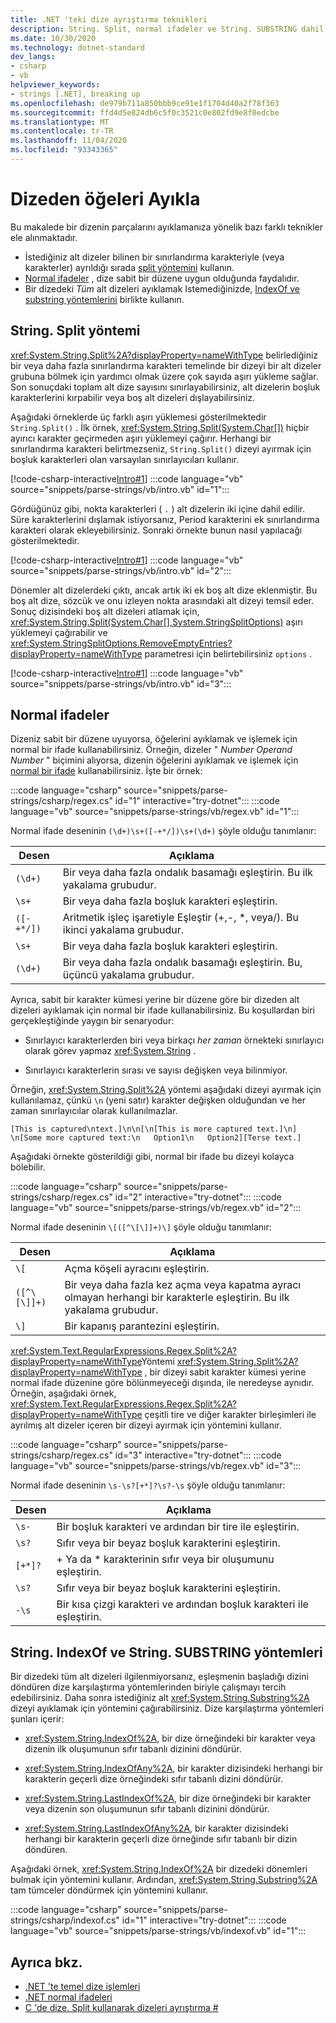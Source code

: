 ```yaml
---
title: .NET 'teki dize ayrıştırma teknikleri
description: String. Split, normal ifadeler ve String. SUBSTRING dahil olmak üzere bir dizenin parçalarını ayıklamaya yönelik farklı teknikler hakkında bilgi edinin.
ms.date: 10/30/2020
ms.technology: dotnet-standard
dev_langs:
- csharp
- vb
helpviewer_keywords:
- strings [.NET], breaking up
ms.openlocfilehash: de979b711a850bbb9ce91e1f1704d40a2f78f363
ms.sourcegitcommit: ffd4d5e824db6c5f0c3521c0e802fd9e8f0edcbe
ms.translationtype: MT
ms.contentlocale: tr-TR
ms.lasthandoff: 11/04/2020
ms.locfileid: "93343365"
---
```

# <a name="extract-elements-from-a-string"></a>Dizeden öğeleri Ayıkla

Bu makalede bir dizenin parçalarını ayıklamanıza yönelik bazı farklı teknikler ele alınmaktadır.

- İstediğiniz alt dizeler bilinen bir sınırlandırma karakteriyle (veya karakterler) ayrıldığı sırada [split yöntemini](#stringsplit-method) kullanın.
- [Normal ifadeler](#regular-expressions) , dize sabit bir düzene uygun olduğunda faydalıdır.
- Bir dizedeki *Tüm* alt dizeleri ayıklamak Istemediğinizde, [IndexOf ve substring yöntemlerini](#stringindexof-and-stringsubstring-methods) birlikte kullanın.

## <a name="stringsplit-method"></a>String. Split yöntemi

<xref:System.String.Split%2A?displayProperty=nameWithType> belirlediğiniz bir veya daha fazla sınırlandırma karakteri temelinde bir dizeyi bir alt dizeler grubuna bölmek için yardımcı olmak üzere çok sayıda aşırı yükleme sağlar. Son sonuçdaki toplam alt dize sayısını sınırlayabilirsiniz, alt dizelerin boşluk karakterlerini kırpabilir veya boş alt dizeleri dışlayabilirsiniz.

Aşağıdaki örneklerde üç farklı aşırı yüklemesi gösterilmektedir `String.Split()` . İlk örnek, <xref:System.String.Split(System.Char[])> hiçbir ayırıcı karakter geçirmeden aşırı yüklemeyi çağırır. Herhangi bir sınırlandırma karakteri belirtmezseniz, `String.Split()` dizeyi ayırmak için boşluk karakterleri olan varsayılan sınırlayıcıları kullanır.

[!code-csharp-interactive[Intro#1](snippets/parse-strings/csharp/intro.cs#1)]
:::code language="vb" source="snippets/parse-strings/vb/intro.vb" id="1":::

Gördüğünüz gibi, nokta karakterleri ( `.` ) alt dizelerin iki içine dahil edilir. Süre karakterlerini dışlamak istiyorsanız, Period karakterini ek sınırlandırma karakteri olarak ekleyebilirsiniz. Sonraki örnekte bunun nasıl yapılacağı gösterilmektedir.

[!code-csharp-interactive[Intro#1](snippets/parse-strings/csharp/intro.cs#2)]
:::code language="vb" source="snippets/parse-strings/vb/intro.vb" id="2":::

Dönemler alt dizelerdeki çıktı, ancak artık iki ek boş alt dize eklenmiştir. Bu boş alt dize, sözcük ve onu izleyen nokta arasındaki alt dizeyi temsil eder. Sonuç dizisindeki boş alt dizeleri atlamak için, <xref:System.String.Split(System.Char[],System.StringSplitOptions)> aşırı yüklemeyi çağırabilir ve <xref:System.StringSplitOptions.RemoveEmptyEntries?displayProperty=nameWithType> parametresi için belirtebilirsiniz `options` .

[!code-csharp-interactive[Intro#1](snippets/parse-strings/csharp/intro.cs#3)]
:::code language="vb" source="snippets/parse-strings/vb/intro.vb" id="3":::

## <a name="regular-expressions"></a>Normal ifadeler

Dizeniz sabit bir düzene uyuyorsa, öğelerini ayıklamak ve işlemek için normal bir ifade kullanabilirsiniz. Örneğin, dizeler " *Number* *Operand* *Number* " biçimini alıyorsa, dizenin öğelerini ayıklamak ve işlemek için [normal bir ifade](regular-expressions.md) kullanabilirsiniz. İşte bir örnek:

:::code language="csharp" source="snippets/parse-strings/csharp/regex.cs" id="1" interactive="try-dotnet":::
:::code language="vb" source="snippets/parse-strings/vb/regex.vb" id="1":::

Normal ifade deseninin `(\d+)\s+([-+*/])\s+(\d+)` şöyle olduğu tanımlanır:

|Desen|Açıklama|
|-------------|-----------------|
|`(\d+)`|Bir veya daha fazla ondalık basamağı eşleştirin. Bu ilk yakalama grubudur.|
|`\s+`|Bir veya daha fazla boşluk karakteri eşleştirin.|
|`([-+*/])`|Aritmetik işleç işaretiyle Eşleştir (+,-, *, veya/). Bu ikinci yakalama grubudur.|
|`\s+`|Bir veya daha fazla boşluk karakteri eşleştirin.|
|`(\d+)`|Bir veya daha fazla ondalık basamağı eşleştirin. Bu, üçüncü yakalama grubudur.|

Ayrıca, sabit bir karakter kümesi yerine bir düzene göre bir dizeden alt dizeleri ayıklamak için normal bir ifade kullanabilirsiniz. Bu koşullardan biri gerçekleştiğinde yaygın bir senaryodur:

- Sınırlayıcı karakterlerden biri veya birkaçı *her zaman* örnekteki sınırlayıcı olarak görev yapmaz <xref:System.String> .

- Sınırlayıcı karakterlerin sırası ve sayısı değişken veya bilinmiyor.

Örneğin, <xref:System.String.Split%2A> yöntemi aşağıdaki dizeyi ayırmak için kullanılamaz, çünkü `\n` (yeni satır) karakter değişken olduğundan ve her zaman sınırlayıcılar olarak kullanılmazlar.

```text
[This is captured\ntext.]\n\n[\n[This is more captured text.]\n]
\n[Some more captured text:\n   Option1\n   Option2][Terse text.]
```

Aşağıdaki örnekte gösterildiği gibi, normal bir ifade bu dizeyi kolayca bölebilir.

:::code language="csharp" source="snippets/parse-strings/csharp/regex.cs" id="2" interactive="try-dotnet":::
:::code language="vb" source="snippets/parse-strings/vb/regex.vb" id="2":::

Normal ifade deseninin `\[([^\[\]]+)\]` şöyle olduğu tanımlanır:

|Desen|Açıklama|
|-------------|-----------------|
|`\[`|Açma köşeli ayracını eşleştirin.|
|`([^\[\]]+)`|Bir veya daha fazla kez açma veya kapatma ayracı olmayan herhangi bir karakterle eşleştirin. Bu ilk yakalama grubudur.|
|`\]`|Bir kapanış parantezini eşleştirin.|

<xref:System.Text.RegularExpressions.Regex.Split%2A?displayProperty=nameWithType>Yöntemi <xref:System.String.Split%2A?displayProperty=nameWithType> , bir dizeyi sabit karakter kümesi yerine normal ifade düzenine göre bölünmeyeceği dışında, ile neredeyse aynıdır. Örneğin, aşağıdaki örnek, <xref:System.Text.RegularExpressions.Regex.Split%2A?displayProperty=nameWithType> çeşitli tire ve diğer karakter birleşimleri ile ayrılmış alt dizeler içeren bir dizeyi ayırmak için yöntemini kullanır.

:::code language="csharp" source="snippets/parse-strings/csharp/regex.cs" id="3" interactive="try-dotnet":::
:::code language="vb" source="snippets/parse-strings/vb/regex.vb" id="3":::

Normal ifade deseninin `\s-\s?[+*]?\s?-\s` şöyle olduğu tanımlanır:

|Desen|Açıklama|
|-------------|-----------------|
|`\s-`|Bir boşluk karakteri ve ardından bir tire ile eşleştirin.|
|`\s?`|Sıfır veya bir beyaz boşluk karakterini eşleştirin.|
|`[+*]?`|+ Ya da * karakterinin sıfır veya bir oluşumunu eşleştirin.|
|`\s?`|Sıfır veya bir beyaz boşluk karakterini eşleştirin.|
|`-\s`|Bir kısa çizgi karakteri ve ardından boşluk karakteri ile eşleştirin.|

## <a name="stringindexof-and-stringsubstring-methods"></a>String. IndexOf ve String. SUBSTRING yöntemleri

Bir dizedeki tüm alt dizeleri ilgilenmiyorsanız, eşleşmenin başladığı dizini döndüren dize karşılaştırma yöntemlerinden biriyle çalışmayı tercih edebilirsiniz. Daha sonra istediğiniz alt <xref:System.String.Substring%2A> dizeyi ayıklamak için yöntemini çağırabilirsiniz. Dize karşılaştırma yöntemleri şunları içerir:

- <xref:System.String.IndexOf%2A>, bir dize örneğindeki bir karakter veya dizenin ilk oluşumunun sıfır tabanlı dizinini döndürür.

- <xref:System.String.IndexOfAny%2A>, bir karakter dizisindeki herhangi bir karakterin geçerli dize örneğindeki sıfır tabanlı dizini döndürür.

- <xref:System.String.LastIndexOf%2A>, bir dize örneğindeki bir karakter veya dizenin son oluşumunun sıfır tabanlı dizinini döndürür.

- <xref:System.String.LastIndexOfAny%2A>, bir karakter dizisindeki herhangi bir karakterin geçerli dize örneğinde sıfır tabanlı bir dizin döndüren.

Aşağıdaki örnek, <xref:System.String.IndexOf%2A> bir dizedeki dönemleri bulmak için yöntemini kullanır. Ardından, <xref:System.String.Substring%2A> tam tümceler döndürmek için yöntemini kullanır.

:::code language="csharp" source="snippets/parse-strings/csharp/indexof.cs" id="1" interactive="try-dotnet":::
:::code language="vb" source="snippets/parse-strings/vb/indexof.vb" id="1":::

## <a name="see-also"></a>Ayrıca bkz.

- [.NET 'te temel dize işlemleri](basic-string-operations.md)
- [.NET normal ifadeleri](regular-expressions.md)
- [C 'de dize. Split kullanarak dizeleri ayrıştırma #](../../csharp/how-to/parse-strings-using-split.md)
